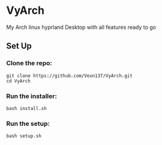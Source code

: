 # VyArch
My Arch linux hyprland Desktop with all features ready to go

## Set Up

### Clone the repo:
```
git clone https://github.com/Vexn137/VyArch.git
cd VyArch
```
### Run the installer:
```
bash install.sh
```

### Run the setup:
```
bash setup.sh
```

